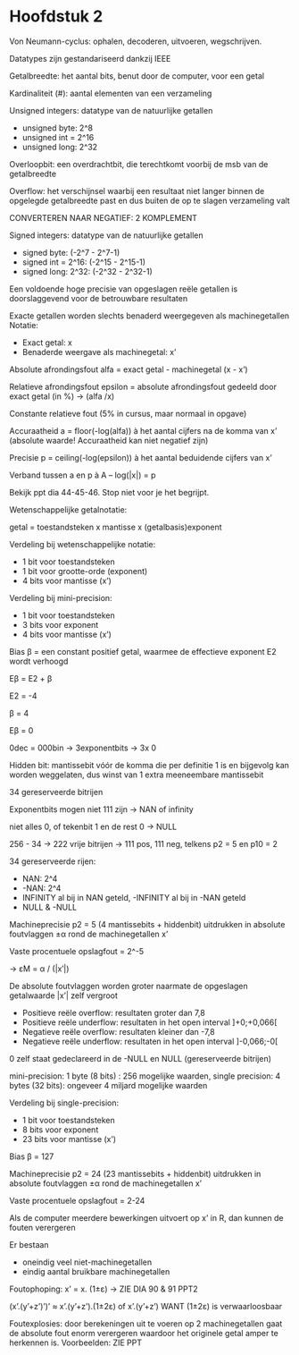 # Hoofdstuk 2
Von Neumann-cyclus: ophalen, decoderen, uitvoeren, wegschrijven.

Datatypes zijn gestandariseerd dankzij IEEE

Getalbreedte: het aantal bits, benut door de computer, voor een getal

Kardinaliteit (#): aantal elementen van een verzameling

Unsigned integers: datatype van de natuurlijke getallen
- unsigned byte: 2^8
- unsigned int = 2^16
- unsigned long: 2^32

Overloopbit: een overdrachtbit, die terechtkomt voorbij de msb van de getalbreedte

Overflow: het verschijnsel waarbij een resultaat niet langer binnen de opgelegde getalbreedte past en dus buiten de op te slagen verzameling valt

CONVERTEREN NAAR NEGATIEF: 2 KOMPLEMENT

Signed integers: datatype van de natuurlijke getallen
- signed byte: (-2^7 - 2^7-1)
- signed int = 2^16: (-2^15 - 2^15-1)
- signed long: 2^32: (-2^32 - 2^32-1)

Een voldoende hoge precisie van opgeslagen reële getallen is doorslaggevend voor de betrouwbare resultaten

Exacte getallen worden slechts benaderd weergegeven als machinegetallen
Notatie:
- Exact getal: x
- Benaderde weergave als machinegetal: x’

Absolute afrondingsfout alfa = exact getal - machinegetal (x - x’)

Relatieve afrondingsfout epsilon = absolute afrondingsfout gedeeld door exact getal (in %) -> (alfa /x)

Constante relatieve fout (5% in cursus, maar normaal in opgave)

Accuraatheid a = floor(-log(alfa)) à het aantal cijfers na de komma van x’
(absolute waarde! Accuraatheid kan niet negatief zijn)

Precisie p = ceiling(-log(epsilon)) à het aantal beduidende cijfers van x’

Verband tussen a en p à A – log(|x|) = p

Bekijk ppt dia 44-45-46. Stop niet voor je het begrijpt.

Wetenschappelijke getalnotatie:

getal = toestandsteken x mantisse x (getalbasis)exponent

Verdeling bij wetenschappelijke notatie:
- 1 bit voor toestandsteken
- 1 bit voor grootte-orde (exponent)
- 4 bits voor mantisse (x’)
 
Verdeling bij mini-precision:
- 1 bit voor toestandsteken
- 3 bits voor exponent
- 4 bits voor mantisse (x’)
 
Bias β = een constant positief getal, waarmee de effectieve exponent E2 wordt verhoogd 

Eβ = E2 + β

E2 = -4

β = 4

Eβ =  0

0dec = 000bin → 3exponentbits -> 3x 0

Hidden bit: mantissebit vóór de komma die per definitie 1 is en bijgevolg kan worden weggelaten, dus winst van 1 extra meeneembare mantissebit

34 gereserveerde bitrijen

Exponentbits mogen niet 111 zijn -> NAN of infinity

niet alles 0, of tekenbit 1 en de rest 0 -> NULL

256 - 34 → 222 vrije bitrijen → 111 pos, 111 neg, telkens p2 = 5 en p10 = 2

34 gereserveerde rijen:

- NAN: 2^4
- -NAN: 2^4
- INFINITY al bij in NAN geteld, -INFINITY al bij in -NAN geteld 
- NULL & -NULL

Machineprecisie p2 = 5 (4 mantissebits + hiddenbit) uitdrukken in absolute foutvlaggen ±α rond de machinegetallen x’

Vaste procentuele opslagfout = 2^-5

→ εM = α / (|x′|)

De absolute foutvlaggen worden groter naarmate de opgeslagen getalwaarde |x’| zelf vergroot

- Positieve reële overflow: resultaten groter dan 7,8
- Positieve reële underflow: resultaten in het open interval ]+0;+0,066[
- Negatieve reële overflow: resultaten kleiner dan -7,8
- Negatieve reële underflow: resultaten in het open interval ]-0,066;-0[

0 zelf staat gedeclareerd in de -NULL en NULL (gereserveerde bitrijen)

mini-precision: 1 byte (8 bits) : 256 mogelijke waarden, single precision: 4 bytes (32 bits): ongeveer 4 miljard mogelijke waarden

Verdeling bij single-precision:
- 1 bit voor toestandsteken
- 8 bits voor exponent
- 23 bits voor mantisse (x’)
 
Bias β = 127

Machineprecisie p2 = 24 (23 mantissebits + hiddenbit) uitdrukken in absolute foutvlaggen ±α rond de machinegetallen x’

Vaste procentuele opslagfout = 2-24

Als de computer meerdere bewerkingen uitvoert op x’ in R, dan kunnen de fouten verergeren

Er bestaan 
- oneindig veel niet-machinegetallen
- eindig aantal bruikbare machinegetallen

Foutophoping: x’ = x. (1±ε) → ZIE DIA 90 & 91 PPT2

(x’.(y’+z’)’)’ ≈ x’.(y’+z’).(1±2ε) of x’.(y’+z’) WANT (1±2ε) is verwaarloosbaar

Foutexplosies: door berekeningen uit te voeren op 2 machinegetallen gaat de absolute fout enorm verergeren waardoor het originele getal amper te herkennen is. Voorbeelden: ZIE PPT
